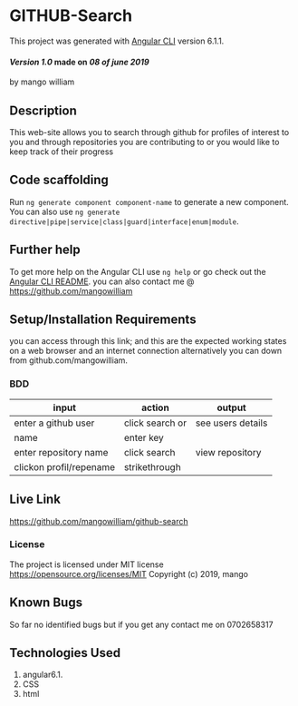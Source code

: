 # GITHUB-Search

This project was generated with [Angular CLI](https://github.com/angular/angular-cli) version 6.1.1.

#### _Version 1.0_ made on _08 of june 2019_

by mango william

## Description

This web-site allows you to search through github for profiles of interest to you and through repositories you are contributing to or you would like to keep track of their progress

## Code scaffolding

Run `ng generate component component-name` to generate a new component. You can also use `ng generate directive|pipe|service|class|guard|interface|enum|module`.

## Further help

To get more help on the Angular CLI use `ng help` or go check out the [Angular CLI README](https://github.com/angular/angular-cli/blob/master/README.md).
you can also contact me @ <https://github.com/mangowilliam>

## Setup/Installation Requirements

you can access through this link;
and this are the expected working states on a web browser and an internet connection
alternatively you can down from github.com/mangowilliam.

### BDD

| input                   | action          | output            |
| ----------------------- | --------------- | ----------------- |
| enter a github user     | click search or | see users details |
| name                    | enter   key     |                   |
| enter repository name   | click search    | view repository   |
| clickon profil/repename | strikethrough   |                   |

## Live Link

<https://github.com/mangowilliam/github-search>

### License

The project is licensed under MIT license <https://opensource.org/licenses/MIT>
Copyright (c) 2019, mango

## Known Bugs

So far no identified bugs but if you get any contact me on 0702658317

## Technologies Used

1.  angular6.1.
2.  CSS
3.  html

